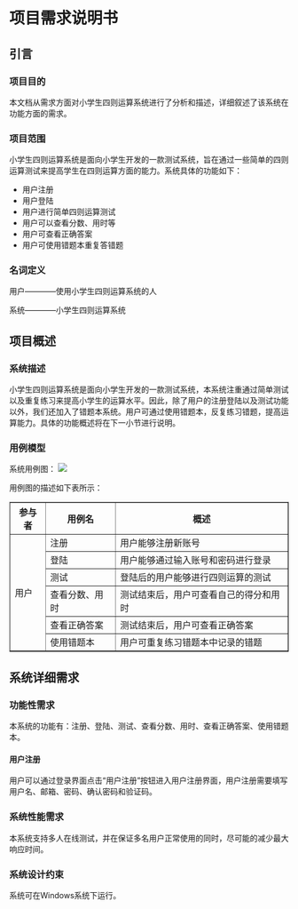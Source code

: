 # 项目需求说明书 #

## 引言 ##

### 项目目的 ###

本文档从需求方面对小学生四则运算系统进行了分析和描述，详细叙述了该系统在功能方面的需求。

### 项目范围 ###

小学生四则运算系统是面向小学生开发的一款测试系统，旨在通过一些简单的四则运算测试来提高学生在四则运算方面的能力。系统具体的功能如下：

- 用户注册
- 用户登陆
- 用户进行简单四则运算测试
- 用户可以查看分数、用时等
- 用户可查看正确答案
- 用户可使用错题本重复答错题

### 名词定义 ###

用户————使用小学生四则运算系统的人

系统————小学生四则运算系统

## 项目概述 ##

### 系统描述 ###
小学生四则运算系统是面向小学生开发的一款测试系统，本系统注重通过简单测试以及重复练习来提高小学生的运算水平。因此，除了用户的注册登陆以及测试功能以外，我们还加入了错题本系统。用户可通过使用错题本，反复练习错题，提高运算能力。具体的功能概述将在下一小节进行说明。

### 用例模型 ###

系统用例图：
![](http://i.imgur.com/BmJJBn9.png)

用例图的描述如下表所示：

<table class="table table-striped table-condensed" border="1" cellspacing="0" align="center">
	<tr>
	   <th>参与者</th><th>用例名</th><th>概述</th>
	</tr>	
	<tr>
	  <td rowspan="6">用户</td><td>注册</td><td>用户能够注册新账号</td>
	</tr>
	<tr>
	  <td>登陆</td><td>用户能够通过输入账号和密码进行登录</td>
	</tr>
	<tr>
	  <td> 测试</td><td>登陆后的用户能够进行四则运算的测试</td>
	</tr>
	<tr>
	  <td>查看分数、用时</td><td>测试结束后，用户可查看自己的得分和用时</td>
	</tr>
	<tr>
	  <td>查看正确答案</td><td>测试结束后，用户可查看正确答案</td>
	</tr>
	<tr>
	  <td> 使用错题本</td><td>用户可重复练习错题本中记录的错题</td>
	</tr>
</table>

## 系统详细需求 ##

### 功能性需求 ###

本系统的功能有：注册、登陆、测试、查看分数、用时、查看正确答案、使用错题本。

#### 用户注册 ####

用户可以通过登录界面点击“用户注册”按钮进入用户注册界面，用户注册需要填写用户名、邮箱、密码、确认密码和验证码。

### 系统性能需求 ###

本系统支持多人在线测试，并在保证多名用户正常使用的同时，尽可能的减少最大响应时间。

### 系统设计约束 ###

系统可在Windows系统下运行。
